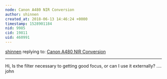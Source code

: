 ```yaml
---
node: Canon A480 NIR Conversion
author: shinnen
created_at: 2018-06-13 14:46:24 +0000
timestamp: 1528901184
nid: 9985
cid: 19811
uid: 460991
---
```




[shinnen](../profile/shinnen) replying to: [Canon A480 NIR Conversion](../notes/Chernabog/01-28-2014/canon-a480-nir-conversion)

----
Hi,
     Is the filter necessary to getting good focus, or can I use it externally?
.... john
